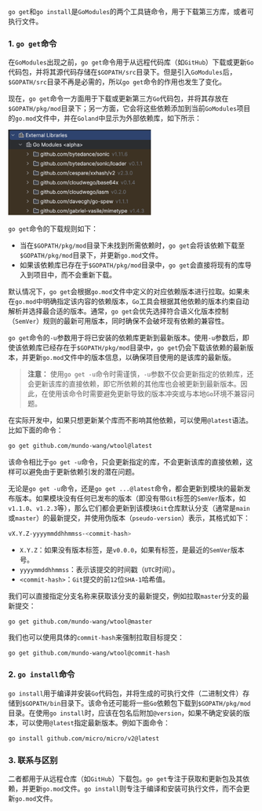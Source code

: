 `go get`和`go install`是`GoModules`的两个工具链命令，用于下载第三方库，或者可执行文件。

### 1. `go get`命令

在`GoModules`出现之前，`go get`命令用于从远程代码库（如`GitHub`）下载或更新`Go`代码包，并将其源代码存储在`$GOPATH/src`目录下。但是引入`GoModules`后，`$GOPATH/src`目录不再是必需的，所以`go get`命令的作用也发生了变化。

现在，`go get`命令一方面用于下载或更新第三方`Go`代码包，并将其存放在`$GOPATH/pkg/mod`目录下；另一方面，它会将这些依赖添加到当前`GoModules`项目的`go.mod`文件中，并在`Goland`中显示为外部依赖库，如下所示：

<img src="image/image-20250217201921465.png" alt="image-20250217201921465" style="zoom:40%;" />

`go get`命令的下载规则如下：

- 当在`$GOPATH/pkg/mod`目录下未找到所需依赖时，`go get`会将该依赖下载至`$GOPATH/pkg/mod`目录下，并更新`go.mod`文件。
- 如果该依赖库已存在于`$GOPATH/pkg/mod`目录中，`go get`会直接将现有的库导入到项目中，而不会重新下载。

默认情况下，`go get`会根据`go.mod`文件中定义的对应依赖版本进行拉取。如果未在`go.mod`中明确指定该内容的依赖版本，`Go`工具会根据其他依赖的版本约束自动解析并选择最合适的版本。通常，`go get`会优先选择符合语义化版本控制（`SemVer`）规则的最新可用版本，同时确保不会破坏现有依赖的兼容性。

`go get`命令的`-u`参数用于将已安装的依赖库更新到最新版本。使用`-u`参数后，即使该依赖库已经存在于`$GOPATH/pkg/mod`目录中，`go get`仍会下载该依赖的最新版本，并更新`go.mod`文件中的版本信息，以确保项目使用的是该库的最新版。

> **注意：** 使用`go get -u`命令时需谨慎，`-u`参数不仅会更新指定的依赖库，还会更新该库的直接依赖，即它所依赖的其他库也会被更新到最新版本。因此，在使用该命令时需要避免更新导致的版本冲突或与本地`Go`环境不兼容问题。

在实际开发中，如果只想更新某个库而不影响其他依赖，可以使用`@latest`语法。比如下面的命令：

```sh
go get github.com/mundo-wang/wtool@latest
```

该命令相比于`go get -u`命令，只会更新指定的库，不会更新该库的直接依赖，这样可以避免由于更新依赖引发的潜在问题。

无论是`go get -u`命令，还是`go get ...@latest`命令，都会更新到模块的最新发布版本。如果模块没有任何已发布的版本（即没有带`Git`标签的`SemVer`版本，如`v1.1.0`、`v1.2.3`等），那么它们都会更新到该模块`Git`仓库默认分支（通常是`main`或`master`）的最新提交，并使用伪版本（`pseudo-version`）表示，其格式如下：

```sh
vX.Y.Z-yyyymmddhhmmss-<commit-hash>
```

- `X.Y.Z`：如果没有版本标签，是`v0.0.0`，如果有标签，是最近的`SemVer`版本号。
- `yyyymmddhhmmss`：表示该提交的时间戳（`UTC`时间）。
- `<commit-hash>`：`Git`提交的前`12`位`SHA-1`哈希值。

我们可以直接指定分支名称来获取该分支的最新提交，例如拉取`master`分支的最新提交：

```
go get github.com/mundo-wang/wtool@master
```

我们也可以使用具体的`commit-hash`来强制拉取目标提交：

```sh
go get github.com/mundo-wang/wtool@commit-hash
```

### 2. `go install`命令

`go install`用于编译并安装`Go`代码包，并将生成的可执行文件（二进制文件）存储到`$GOPATH/bin`目录下。该命令还可能将一些`Go`依赖包下载到`$GOPATH/pkg/mod`目录。在使用`go install`时，应该在包名后附加`@version`，如果不确定安装的版本，可以使用`@latest`指定最新版本。例如下面命令：

```bash
go install github.com/micro/micro/v2@latest
```

### 3. 联系与区别

二者都用于从远程仓库（如`GitHub`）下载包。`go get`专注于获取和更新包及其依赖，并更新`go.mod`文件。`go install`则专注于编译和安装可执行文件，而不会更新`go.mod`文件。

